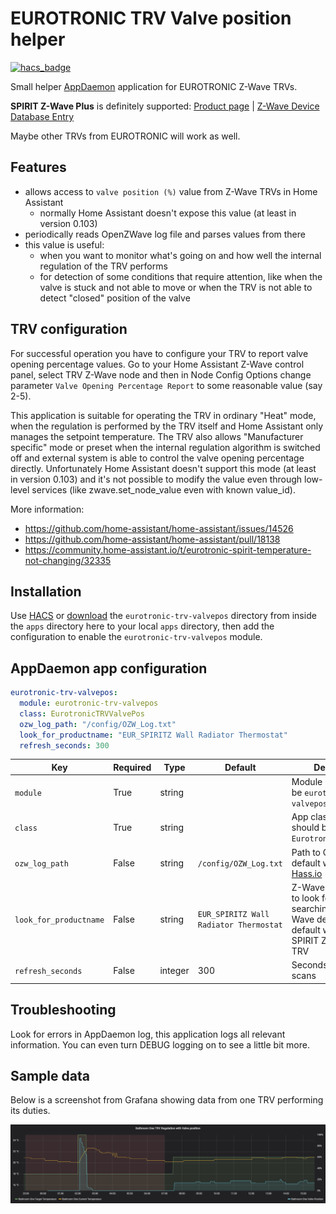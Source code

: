 # EUROTRONIC TRV Valve position helper

[![hacs_badge](https://img.shields.io/badge/HACS-Default-orange.svg)](https://github.com/custom-components/hacs)

Small helper [AppDaemon](https://github.com/home-assistant/appdaemon) application for EUROTRONIC Z-Wave TRVs.

__SPIRIT Z-Wave Plus__ is definitely supported: [Product page](https://eurotronic.org/produkte/z-wave-heizkoerperthermostat/spirit-z-wave-plus/) | [Z-Wave Device Database Entry](https://www.cd-jackson.com/index.php/zwave/zwave-device-database/zwave-device-list/devicesummary/710)

Maybe other TRVs from EUROTRONIC will work as well.

## Features

* allows access to `valve position (%)` value from Z-Wave TRVs in Home Assistant
  * normally Home Assistant doesn't expose this value (at least in version 0.103)
* periodically reads OpenZWave log file and parses values from there
* this value is useful:
  * when you want to monitor what's going on and how well the internal regulation of the TRV performs
  * for detection of some conditions that require attention, like when the valve is stuck and not able to move or when the TRV is not able to detect "closed" position of the valve

## TRV configuration

For successful operation you have to configure your TRV to report valve opening percentage values. Go to your Home Assistant Z-Wave control panel, select TRV Z-Wave node and then in Node Config Options change parameter `Valve Opening Percentage Report` to some reasonable value (say 2-5).

This application is suitable for operating the TRV in ordinary "Heat" mode, when the regulation is performed by the TRV itself and Home Assistant only manages the setpoint temperature. The TRV also allows "Manufacturer specific" mode or preset when the internal regulation algorithm is switched off and external system is able to control the valve opening percentage directly. Unfortunately Home Assistant doesn't support this mode (at least in version 0.103) and it's not possible to modify the value even through low-level services (like zwave.set\_node\_value even with known value\_id).

More information:

* https://github.com/home-assistant/home-assistant/issues/14526
* https://github.com/home-assistant/home-assistant/pull/18138
* https://community.home-assistant.io/t/eurotronic-spirit-temperature-not-changing/32335

## Installation

Use [HACS](https://github.com/custom-components/hacs) or [download](https://github.com/jmarsik/ad-eurotronic-trv-valvepos/releases) the `eurotronic-trv-valvepos` directory from inside the `apps` directory here to your local `apps` directory, then add the configuration to enable the `eurotronic-trv-valvepos` module.

## AppDaemon app configuration

```yaml
eurotronic-trv-valvepos:
  module: eurotronic-trv-valvepos
  class: EurotronicTRVValvePos
  ozw_log_path: "/config/OZW_Log.txt"
  look_for_productname: "EUR_SPIRITZ Wall Radiator Thermostat"
  refresh_seconds: 300
```

Key | Required | Type | Default | Description
-- | -- | -- | -- | --
`module` | True | string | | Module name, should be `eurotronic-trv-valvepos`
`class` | True | string | | App class name, should be `EurotronicTRVValvePos`
`ozw_log_path` | False | string | `/config/OZW_Log.txt` | Path to OZW log file, default works in [Hass.io](https://www.home-assistant.io/hassio/)
`look_for_productname` | False | string | `EUR_SPIRITZ Wall Radiator Thermostat` | Z-Wave product name to look for when searching for TRV Z-Wave device entities, default works for SPIRIT Z-Wave Plus TRV
`refresh_seconds` | False | integer | 300 | Seconds between log scans

## Troubleshooting

Look for errors in AppDaemon log, this application logs all relevant information. You can even turn DEBUG logging on to see a little bit more.

## Sample data

Below is a screenshot from Grafana showing data from one TRV performing its duties.

![Sample data from Grafana](images/2019-12-28_15-41-00.png)
